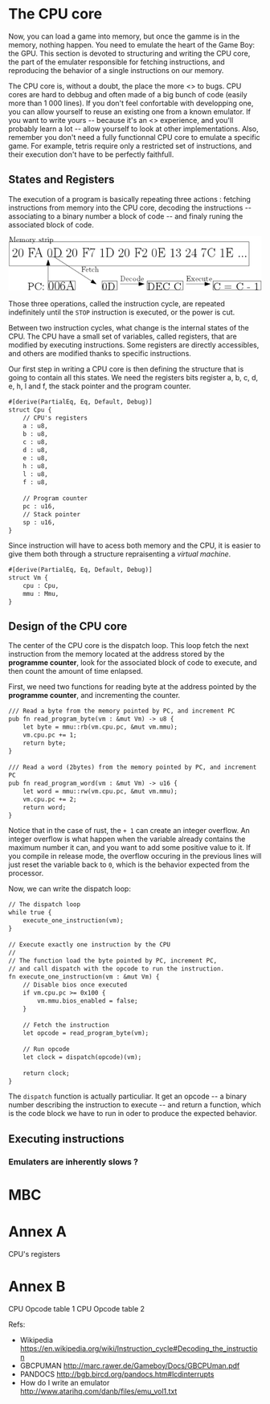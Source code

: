 The CPU core
============

Now, you can load a game into memory, but once the gamme is in the memory,
nothing happen. You need to emulate the heart of the Game Boy:
the GPU.
This section is devoted to structuring and writing the CPU core,
the part of the emulater responsible for fetching instructions,
and reproducing the behavior of a single instructions on our memory.

The CPU core is, without a doubt, the place the more
<<propice>> to bugs. CPU cores are hard to debbug and
often made of a big bunch of code (easily more than 1 000 lines).
If you don't feel confortable with developping one, you can
allow yourself to reuse an existing one from a known emulator.
If you want to write yours -- because it's an <<enrichissante>>
experience, and you'll probably learn a lot -- allow yourself to look at
other implementations.
Also, remember you don't need a fully functionnal CPU core to
emulate a specific game. For example, tetris require only a restricted set of
instructions, and their execution don't have to be perfectly faithfull.

States and Registers
--------------------

The execution of a program is basically repeating three
actions : fetching instructions from memory into the CPU core,
decoding the instructions -- 
associating to a binary number a block of code --
and finaly runing the associated block of code.

![The fetch-decode-execute cycle](images/cpu-core.png)

Those three operations, called the instruction cycle,
are repeated indefinitely until
the `STOP` instruction is executed, or the
power is cut.

Between two instruction cycles,
what change is the internal states of the CPU.
The CPU have a small set of variables, called registers,
that are modified by executing instructions.
Some registers are directly accessibles, and others
are modified thanks to specific instructions.

Our first step in writing a CPU core is then
defining the structure that is going to contain all this states.
We need the registers bits register a, b, c, d, e, h, l and f,
the stack pointer and the program counter.

``` {.rust}
#[derive(PartialEq, Eq, Default, Debug)]
struct Cpu {
    // CPU's registers
	a : u8,
	b : u8,
	c : u8,
	d : u8,
	e : u8,
	h : u8,
	l : u8,
	f : u8,

    // Program counter
    pc : u16,
    // Stack pointer
    sp : u16,
}
```

Since instruction will have to acess both memory and the CPU,
it is easier to give them both through a structure repraisenting
a _virtual machine_.

```
#[derive(PartialEq, Eq, Default, Debug)]
struct Vm {
    cpu : Cpu,
    mmu : Mmu,
}
```

Design of the CPU core
----------------------

The center of the CPU core is the dispatch loop.
This loop fetch the next instruction from the memory located
at the address stored by the __programme counter__,
look for the associated block of code to execute, and then
count the amount of time enlapsed.

First, we need two functions for reading byte
at the address pointed by the __programme counter__,
and incrementing the counter.

```
/// Read a byte from the memory pointed by PC, and increment PC
pub fn read_program_byte(vm : &mut Vm) -> u8 {
    let byte = mmu::rb(vm.cpu.pc, &mut vm.mmu);
    vm.cpu.pc += 1;
    return byte;
}

/// Read a word (2bytes) from the memory pointed by PC, and increment PC
pub fn read_program_word(vm : &mut Vm) -> u16 {
    let word = mmu::rw(vm.cpu.pc, &mut vm.mmu);
    vm.cpu.pc += 2;
    return word;
}
```

Notice that in the case of rust, the `+ 1` can create an integer
overflow.
An integer overflow is what happen when the variable already
contains the maximum number it can, and you want to add some positive
value to it.
If you compile in release mode,
the overflow occuring in the previous lines
will just reset the variable back to `0`, which
is the behavior expected from the processor.

Now, we can write the dispatch loop:
``` {.rust}
// The dispatch loop
while true {
    execute_one_instruction(vm);
}

// Execute exactly one instruction by the CPU
//
// The function load the byte pointed by PC, increment PC,
// and call dispatch with the opcode to run the instruction.
fn execute_one_instruction(vm : &mut Vm) {
    // Disable bios once executed
    if vm.cpu.pc >= 0x100 {
        vm.mmu.bios_enabled = false;
    }

    // Fetch the instruction
    let opcode = read_program_byte(vm);

    // Run opcode
    let clock = dispatch(opcode)(vm);

	return clock;
}

```

The `dispatch`  function is actually particuliar.
It get an opcode -- a binary number describing the instruction to execute --
and return a function, which is the code block we have to run
in oder to produce the expected behavior.

Executing instructions
----------------------

### Emulaters are inherently slows ?




# MBC


# Annex A
CPU's registers
# Annex B
CPU Opcode table 1
CPU Opcode table 2

Refs:

* Wikipedia https://en.wikipedia.org/wiki/Instruction_cycle#Decoding_the_instruction
* GBCPUMAN http://marc.rawer.de/Gameboy/Docs/GBCPUman.pdf
* PANDOCS http://bgb.bircd.org/pandocs.htm#lcdinterrupts
* How do I write an emulator http://www.atarihq.com/danb/files/emu_vol1.txt
